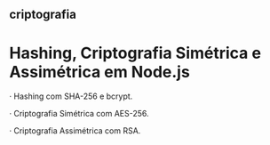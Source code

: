 ## criptografia
# Hashing, Criptografia Simétrica e Assimétrica em Node.js

· Hashing com SHA-256 e bcrypt.

· Criptografia Simétrica com AES-256.

· Criptografia Assimétrica com RSA.
